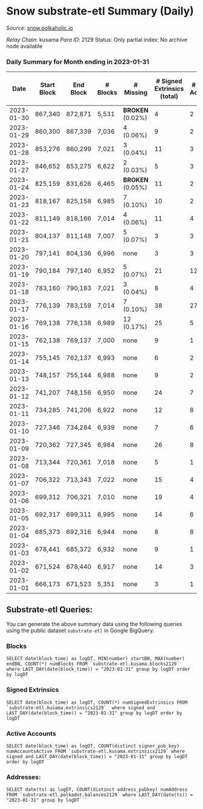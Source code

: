 # Snow substrate-etl Summary (Daily)

_Source_: [snow.polkaholic.io](https://snow.polkaholic.io)

*Relay Chain*: kusama
*Para ID*: 2129
Status: Only partial index: No archive node available


### Daily Summary for Month ending in 2023-01-31


| Date | Start Block | End Block | # Blocks | # Missing | # Signed Extrinsics (total) | # Active Accounts | # Addresses with Balances | # Events | # Transfers | # XCM Transfers In | # XCM Transfers Out |
| ---- | ----------- | --------- | -------- | --------- | --------------------------- | ----------------- | ------------------------- | -------- | ----------- | ------------------ | ------------------- |
| 2023-01-30 | 867,340 | 872,871 | 5,531 |  **BROKEN** (0.02%) | 4 | 2 |  | 16,674 | 4  |   |   |
| 2023-01-29 | 860,300 | 867,339 | 7,036 | 4 (0.06%) | 9 | 2 |  | 22,849 | 15  |   |   |
| 2023-01-28 | 853,276 | 860,299 | 7,021 | 3 (0.04%) | 11 | 3 |  | 21,254 | 11  |   |   |
| 2023-01-27 | 846,652 | 853,275 | 6,622 | 2 (0.03%) | 5 | 3 |  | 20,473 | 17  |   |   |
| 2023-01-24 | 825,159 | 831,626 | 6,465 |  **BROKEN** (0.05%) | 11 | 2 |  | 20,348 | 25  |   |   |
| 2023-01-23 | 818,167 | 825,158 | 6,985 | 7 (0.10%) | 10 | 2 |  | 21,470 | 16  |   |   |
| 2023-01-22 | 811,149 | 818,166 | 7,014 | 4 (0.06%) | 11 | 4 | 5,580 | 21,236 | 17  |   |   |
| 2023-01-21 | 804,137 | 811,148 | 7,007 | 5 (0.07%) | 3 | 3 |  | 22,922 | 15  |   |   |
| 2023-01-20 | 797,141 | 804,136 | 6,996 | none  | 3 | 3 |  | 21,165 | 10  |   |   |
| 2023-01-19 | 790,184 | 797,140 | 6,952 | 5 (0.07%) | 21 | 12 |  | 21,587 | 38  |   |   |
| 2023-01-18 | 783,160 | 790,183 | 7,021 | 3 (0.04%) | 8 | 4 |  | 21,349 | 16  |   |   |
| 2023-01-17 | 776,139 | 783,159 | 7,014 | 7 (0.10%) | 38 | 27 |  | 21,915 | 54  |   |   |
| 2023-01-16 | 769,138 | 776,138 | 6,989 | 12 (0.17%) | 25 | 5 |  | 21,174 | 19  |   |   |
| 2023-01-15 | 762,138 | 769,137 | 7,000 | none  | 9 | 1 |  | 21,484 | 20  |   |   |
| 2023-01-14 | 755,145 | 762,137 | 6,993 | none  | 6 | 2 |  | 21,199 | 10  |   |   |
| 2023-01-13 | 748,157 | 755,144 | 6,988 | none  | 9 | 2 |  | 21,596 | 24  |   |   |
| 2023-01-12 | 741,207 | 748,156 | 6,950 | none  | 24 | 7 |  | 21,539 | 43  |   |   |
| 2023-01-11 | 734,285 | 741,206 | 6,922 | none  | 12 | 8 |  | 21,541 | 47  |   |   |
| 2023-01-10 | 727,346 | 734,284 | 6,939 | none  | 7 | 6 |  | 21,065 | 19  |   |   |
| 2023-01-09 | 720,362 | 727,345 | 6,984 | none  | 26 | 8 |  | 21,215 | 18  |   |   |
| 2023-01-08 | 713,344 | 720,361 | 7,018 | none  | 5 | 1 |  | 21,119 | 5  |   |   |
| 2023-01-07 | 706,322 | 713,343 | 7,022 | none  | 15 | 4 | 5,485 | 21,216 | 13  |   |   |
| 2023-01-06 | 699,312 | 706,321 | 7,010 | none  | 19 | 4 |  | 21,276 | 25  |   |   |
| 2023-01-05 | 692,317 | 699,311 | 6,995 | none  | 14 | 6 |  | 21,133 | 15  |   |   |
| 2023-01-04 | 685,373 | 692,316 | 6,944 | none  | 8 | 8 |  | 20,980 | 8  |   |   |
| 2023-01-03 | 678,441 | 685,372 | 6,932 | none  | 9 | 1 |  | 20,928 | 10  |   |   |
| 2023-01-02 | 671,524 | 678,440 | 6,917 | none  | 14 | 3 |  | 21,301 | 24  |   |   |
| 2023-01-01 | 666,173 | 671,523 | 5,351 | none  | 3 | 1 | 5,432 | 16,104 | 3  |   |   |

## Substrate-etl Queries:
You can generate the above summary data using the following queries using the public dataset `substrate-etl` in Google BigQuery:


### Blocks
```
SELECT date(block_time) as logDT, MIN(number) startBN, MAX(number) endBN, COUNT(*) numBlocks FROM `substrate-etl.kusama.blocks2129`  where LAST_DAY(date(block_time)) = "2023-01-31" group by logDT order by logDT
```


### Signed Extrinsics
```
SELECT date(block_time) as logDT, COUNT(*) numSignedExtrinsics FROM `substrate-etl.kusama.extrinsics2129`  where signed and LAST_DAY(date(block_time)) = "2023-01-31" group by logDT order by logDT
```


### Active Accounts
```
SELECT date(block_time) as logDT, COUNT(distinct signer_pub_key) numAccountsActive FROM `substrate-etl.kusama.extrinsics2129` where signed and LAST_DAY(date(block_time)) = "2023-01-31" group by logDT order by logDT
```


### Addresses:
```
SELECT date(ts) as logDT, COUNT(distinct address_pubkey) numAddress FROM `substrate-etl.polkadot.balances2129` where LAST_DAY(date(ts)) = "2023-01-31" group by logDT```


